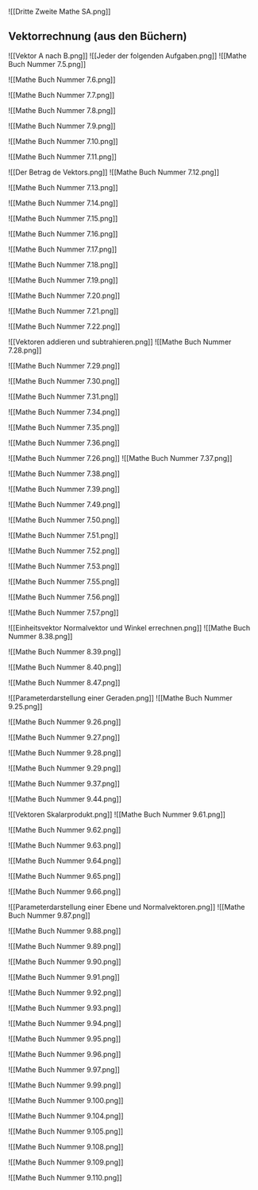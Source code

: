 ![[Dritte Zweite Mathe SA.png]]

## Vektorrechnung (aus den Büchern)
![[Vektor A nach B.png]]
![[Jeder der folgenden Aufgaben.png]]
![[Mathe Buch Nummer 7.5.png]]

![[Mathe Buch Nummer 7.6.png]]

![[Mathe Buch Nummer 7.7.png]]

![[Mathe Buch Nummer 7.8.png]]

![[Mathe Buch Nummer 7.9.png]]

![[Mathe Buch Nummer 7.10.png]]

![[Mathe Buch Nummer 7.11.png]]

![[Der Betrag de Vektors.png]]
![[Mathe Buch Nummer 7.12.png]]

![[Mathe Buch Nummer 7.13.png]]

![[Mathe Buch Nummer 7.14.png]]

![[Mathe Buch Nummer 7.15.png]]

![[Mathe Buch Nummer 7.16.png]]

![[Mathe Buch Nummer 7.17.png]]

![[Mathe Buch Nummer 7.18.png]]

![[Mathe Buch Nummer 7.19.png]]

![[Mathe Buch Nummer 7.20.png]]

![[Mathe Buch Nummer 7.21.png]]

![[Mathe Buch Nummer 7.22.png]]

![[Vektoren addieren und subtrahieren.png]]
![[Mathe Buch Nummer 7.28.png]]

![[Mathe Buch Nummer 7.29.png]]

![[Mathe Buch Nummer 7.30.png]]

![[Mathe Buch Nummer 7.31.png]]

![[Mathe Buch Nummer 7.34.png]]

![[Mathe Buch Nummer 7.35.png]]

![[Mathe Buch Nummer 7.36.png]]

![[Mathe Buch Nummer 7.26.png]]
![[Mathe Buch Nummer 7.37.png]]

![[Mathe Buch Nummer 7.38.png]]

![[Mathe Buch Nummer 7.39.png]]

![[Mathe Buch Nummer 7.49.png]]

![[Mathe Buch Nummer 7.50.png]]

![[Mathe Buch Nummer 7.51.png]]

![[Mathe Buch Nummer 7.52.png]]

![[Mathe Buch Nummer 7.53.png]]

![[Mathe Buch Nummer 7.55.png]]

![[Mathe Buch Nummer 7.56.png]]

![[Mathe Buch Nummer 7.57.png]]

![[Einheitsvektor Normalvektor und Winkel errechnen.png]]
![[Mathe Buch Nummer 8.38.png]]

![[Mathe Buch Nummer 8.39.png]]

![[Mathe Buch Nummer 8.40.png]]

![[Mathe Buch Nummer 8.47.png]]

![[Parameterdarstellung einer Geraden.png]]
![[Mathe Buch Nummer 9.25.png]]

![[Mathe Buch Nummer 9.26.png]]

![[Mathe Buch Nummer 9.27.png]]

![[Mathe Buch Nummer 9.28.png]]

![[Mathe Buch Nummer 9.29.png]]

![[Mathe Buch Nummer 9.37.png]]

![[Mathe Buch Nummer 9.44.png]]

![[Vektoren Skalarprodukt.png]]
![[Mathe Buch Nummer 9.61.png]]

![[Mathe Buch Nummer 9.62.png]]

![[Mathe Buch Nummer 9.63.png]]

![[Mathe Buch Nummer 9.64.png]]

![[Mathe Buch Nummer 9.65.png]]

![[Mathe Buch Nummer 9.66.png]]

![[Parameterdarstellung einer Ebene und Normalvektoren.png]]
![[Mathe Buch Nummer 9.87.png]]

![[Mathe Buch Nummer 9.88.png]]

![[Mathe Buch Nummer 9.89.png]]

![[Mathe Buch Nummer 9.90.png]]

![[Mathe Buch Nummer 9.91.png]]

![[Mathe Buch Nummer 9.92.png]]

![[Mathe Buch Nummer 9.93.png]]

![[Mathe Buch Nummer 9.94.png]]

![[Mathe Buch Nummer 9.95.png]]

![[Mathe Buch Nummer 9.96.png]]

![[Mathe Buch Nummer 9.97.png]]

![[Mathe Buch Nummer 9.99.png]]

![[Mathe Buch Nummer 9.100.png]]

![[Mathe Buch Nummer 9.104.png]]

![[Mathe Buch Nummer 9.105.png]]

![[Mathe Buch Nummer 9.108.png]]

![[Mathe Buch Nummer 9.109.png]]

![[Mathe Buch Nummer 9.110.png]]

